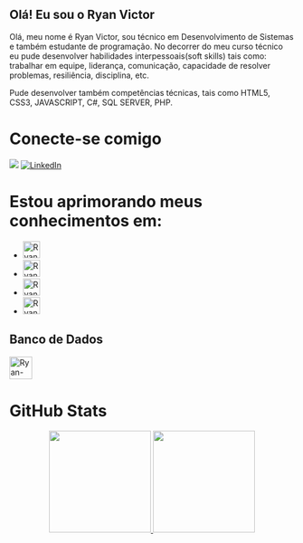 ## Olá! Eu sou o Ryan Victor
Olá, meu nome é Ryan Victor, sou técnico em Desenvolvimento de Sistemas e também estudante de programação. No decorrer do meu curso técnico eu pude desenvolver habilidades interpessoais(soft skills) tais como: trabalhar em equipe, liderança, comunicação, capacidade de resolver problemas, resiliência, disciplina, etc.

Pude desenvolver também competências técnicas, tais como HTML5, CSS3, JAVASCRIPT, C#, SQL SERVER, PHP.
# Conecte-se comigo
<a href = "mailto:ryaanvreis@gmail.com"><img src="https://img.shields.io/badge/-Gmail-%23333?style=for-the-badge&logo=gmail&logoColor=white" target="_blank"></a>
[![LinkedIn](https://img.shields.io/badge/LinkedIn-000?style=for-the-badge&logo=linkedin&logoColor=0E76A8)](https://www.linkedin.com/in/ryan-marinho/)
# Estou aprimorando meus conhecimentos em:
- <img alt="Ryan-HTML" height= "30" widht= "40" src= "https://cdn.jsdelivr.net/gh/devicons/devicon/icons/html5/html5-original-wordmark.svg" />
- <img alt="Ryan-CSS" height= "30" widht= "40" src= "https://cdn.jsdelivr.net/gh/devicons/devicon/icons/css3/css3-original-wordmark.svg" />
- <img alt="Ryan-JAVASCRIPT" height= "30" widht="40" src= "https://cdn.jsdelivr.net/gh/devicons/devicon/icons/javascript/javascript-original.svg" />
- <img alt="Ryan-PHP" height= "30" widht= "40" src= "https://cdn.jsdelivr.net/gh/devicons/devicon/icons/php/php-original.svg" />

## Banco de Dados

<img alt="Ryan-MySQL" height= "40" widht= "40" src= "https://cdn.jsdelivr.net/gh/devicons/devicon/icons/mysql/mysql-original-wordmark.svg" />

# GitHub Stats
<div align="center">
  <a href="https://github.com/ryanvreis">
  <img height= "180em"src= "https://github-readme-stats.vercel.app/api?username=ryanvreis&theme=vue&show_icons=true"/>
  <img height= "180em"src= "https://github-readme-stats.vercel.app/api/top-langs/?username=ryanvreis&layout=compact&langs_count=7&theme=transparent"/>
</div>

